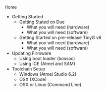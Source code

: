 Home
* Getting Started
  * Getting Stated on Due
    * What you will need (hardware)
    * What you will need (software)
  * Getting Started on pre-release TinyG v9
    * What you will need (hardware)
    * What you will need (software)
* Updating Firmware
  * Using boot loader (bossac)
  * Using ICE (Atmel and SAM)
* Toolchain Setup
  * Windows (Atmel Studio 6.2)
  * OSX (XCode)
  * OSX or Linux (Command Line)
